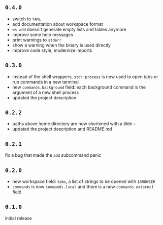 ## `0.4.0`
- switch to `YAML`
- add documentation about workspace format
- `ws add` doesn't generate empty lists and tables anymore
- improve some help messages
- print warnings to `stderr`
- show a warning when the binary is used directly
- improve code style, modernize imports

## `0.3.0`
- instead of the shell wrappers, `std::process` is now used to open tabs or run commands in a new terminal
- new `commands.background` field: each background command is the argument of a new shell process
- updated the project description

## `0.2.2`
- paths above home directory are now shortened with a tilde `~`
- updated the project description and README.md

## `0.2.1`
fix a bug that made the `add` subcommand panic

## `0.2.0`
- new workspace field: `tabs`, a list of strings to be opened with `$BROWSER`
- `commands` is now `commands.local` and there is a new `commands.external` field

## `0.1.0`
initial release
